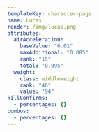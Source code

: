 ```yaml
---
templateKey: character-page
name: Lucas
render: /img/lucas.png
attributes:
  airAcceleration:
    baseValue: "0.01"
    maxAdditional: "0.085"
    rank: "15"
    total: "0.095"
  weight:
    class: middleweight
    rank: "40"
    value: "94"
killConfirms:
  - percentages: {}
combos:
  - percentages: {}
---
```

